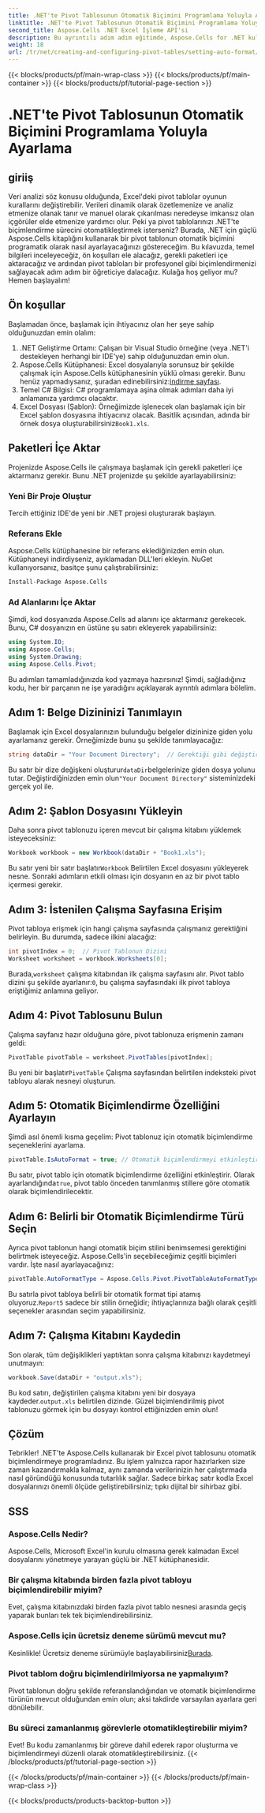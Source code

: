 ```yaml
---
title: .NET'te Pivot Tablosunun Otomatik Biçimini Programlama Yoluyla Ayarlama
linktitle: .NET'te Pivot Tablosunun Otomatik Biçimini Programlama Yoluyla Ayarlama
second_title: Aspose.Cells .NET Excel İşleme API'si
description: Bu ayrıntılı adım adım eğitimde, Aspose.Cells for .NET kullanarak Excel pivot tabloları için otomatik biçimlendirmenin nasıl programlı olarak ayarlanacağını öğrenin.
weight: 18
url: /tr/net/creating-and-configuring-pivot-tables/setting-auto-format/
---
```


{{< blocks/products/pf/main-wrap-class >}}
{{< blocks/products/pf/main-container >}}
{{< blocks/products/pf/tutorial-page-section >}}

# .NET'te Pivot Tablosunun Otomatik Biçimini Programlama Yoluyla Ayarlama

## giriiş
Veri analizi söz konusu olduğunda, Excel'deki pivot tablolar oyunun kurallarını değiştirebilir. Verileri dinamik olarak özetlemenize ve analiz etmenize olanak tanır ve manuel olarak çıkarılması neredeyse imkansız olan içgörüler elde etmenize yardımcı olur. Peki ya pivot tablolarınızı .NET'te biçimlendirme sürecini otomatikleştirmek isterseniz? Burada, .NET için güçlü Aspose.Cells kitaplığını kullanarak bir pivot tablonun otomatik biçimini programatik olarak nasıl ayarlayacağınızı göstereceğim.
Bu kılavuzda, temel bilgileri inceleyeceğiz, ön koşulları ele alacağız, gerekli paketleri içe aktaracağız ve ardından pivot tabloları bir profesyonel gibi biçimlendirmenizi sağlayacak adım adım bir öğreticiye dalacağız. Kulağa hoş geliyor mu? Hemen başlayalım!
## Ön koşullar
Başlamadan önce, başlamak için ihtiyacınız olan her şeye sahip olduğunuzdan emin olalım:
1. .NET Geliştirme Ortamı: Çalışan bir Visual Studio örneğine (veya .NET'i destekleyen herhangi bir IDE'ye) sahip olduğunuzdan emin olun.
2.  Aspose.Cells Kütüphanesi: Excel dosyalarıyla sorunsuz bir şekilde çalışmak için Aspose.Cells kütüphanesinin yüklü olması gerekir. Bunu henüz yapmadıysanız, şuradan edinebilirsiniz:[indirme sayfası](https://releases.aspose.com/cells/net/).
3. Temel C# Bilgisi: C# programlamaya aşina olmak adımları daha iyi anlamanıza yardımcı olacaktır.
4.  Excel Dosyası (Şablon): Örneğimizde işlenecek olan başlamak için bir Excel şablon dosyasına ihtiyacınız olacak. Basitlik açısından, adında bir örnek dosya oluşturabilirsiniz`Book1.xls`.
## Paketleri İçe Aktar
Projenizde Aspose.Cells ile çalışmaya başlamak için gerekli paketleri içe aktarmanız gerekir. Bunu .NET projenizde şu şekilde ayarlayabilirsiniz:
### Yeni Bir Proje Oluştur
Tercih ettiğiniz IDE'de yeni bir .NET projesi oluşturarak başlayın. 
### Referans Ekle
Aspose.Cells kütüphanesine bir referans eklediğinizden emin olun. Kütüphaneyi indirdiyseniz, ayıklamadan DLL'leri ekleyin. NuGet kullanıyorsanız, basitçe şunu çalıştırabilirsiniz:
```bash
Install-Package Aspose.Cells
```
### Ad Alanlarını İçe Aktar
Şimdi, kod dosyanızda Aspose.Cells ad alanını içe aktarmanız gerekecek. Bunu, C# dosyanızın en üstüne şu satırı ekleyerek yapabilirsiniz:
```csharp
using System.IO;
using Aspose.Cells;
using System.Drawing;
using Aspose.Cells.Pivot;
```
Bu adımları tamamladığınızda kod yazmaya hazırsınız!
Şimdi, sağladığınız kodu, her bir parçanın ne işe yaradığını açıklayarak ayrıntılı adımlara bölelim. 
## Adım 1: Belge Dizininizi Tanımlayın
Başlamak için Excel dosyalarınızın bulunduğu belgeler dizininize giden yolu ayarlamanız gerekir. Örneğimizde bunu şu şekilde tanımlayacağız:
```csharp
string dataDir = "Your Document Directory";  // Gerektiği gibi değiştirin
```
 Bu satır bir dize değişkeni oluşturur`dataDir`belgelerinize giden dosya yolunu tutar. Değiştirdiğinizden emin olun`"Your Document Directory"` sisteminizdeki gerçek yol ile.
## Adım 2: Şablon Dosyasını Yükleyin
Daha sonra pivot tablonuzu içeren mevcut bir çalışma kitabını yüklemek isteyeceksiniz:
```csharp
Workbook workbook = new Workbook(dataDir + "Book1.xls");
```
 Bu satır yeni bir satır başlatır`Workbook` Belirtilen Excel dosyasını yükleyerek nesne. Sonraki adımların etkili olması için dosyanın en az bir pivot tablo içermesi gerekir.
## Adım 3: İstenilen Çalışma Sayfasına Erişim
Pivot tabloya erişmek için hangi çalışma sayfasında çalışmanız gerektiğini belirleyin. Bu durumda, sadece ilkini alacağız:
```csharp
int pivotIndex = 0;  // Pivot Tablonun Dizini
Worksheet worksheet = workbook.Worksheets[0];
```
 Burada,`worksheet` çalışma kitabından ilk çalışma sayfasını alır. Pivot tablo dizini şu şekilde ayarlanır:`0`, bu çalışma sayfasındaki ilk pivot tabloya eriştiğimiz anlamına geliyor.
## Adım 4: Pivot Tablosunu Bulun
Çalışma sayfanız hazır olduğuna göre, pivot tablonuza erişmenin zamanı geldi:
```csharp
PivotTable pivotTable = worksheet.PivotTables[pivotIndex];
```
 Bu yeni bir başlatır`PivotTable` Çalışma sayfasından belirtilen indeksteki pivot tabloyu alarak nesneyi oluşturun.
## Adım 5: Otomatik Biçimlendirme Özelliğini Ayarlayın
Şimdi asıl önemli kısma geçelim: Pivot tablonuz için otomatik biçimlendirme seçeneklerini ayarlama.
```csharp
pivotTable.IsAutoFormat = true; // Otomatik biçimlendirmeyi etkinleştir
```
 Bu satır, pivot tablo için otomatik biçimlendirme özelliğini etkinleştirir. Olarak ayarlandığında`true`, pivot tablo önceden tanımlanmış stillere göre otomatik olarak biçimlendirilecektir.
## Adım 6: Belirli bir Otomatik Biçimlendirme Türü Seçin
Ayrıca pivot tablonun hangi otomatik biçim stilini benimsemesi gerektiğini belirtmek isteyeceğiz. Aspose.Cells'in seçebileceğimiz çeşitli biçimleri vardır. İşte nasıl ayarlayacağınız:
```csharp
pivotTable.AutoFormatType = Aspose.Cells.Pivot.PivotTableAutoFormatType.Report5;
```
 Bu satırla pivot tabloya belirli bir otomatik format tipi atamış oluyoruz.`Report5` sadece bir stilin örneğidir; ihtiyaçlarınıza bağlı olarak çeşitli seçenekler arasından seçim yapabilirsiniz. 
## Adım 7: Çalışma Kitabını Kaydedin
Son olarak, tüm değişiklikleri yaptıktan sonra çalışma kitabınızı kaydetmeyi unutmayın:
```csharp
workbook.Save(dataDir + "output.xls");
```
 Bu kod satırı, değiştirilen çalışma kitabını yeni bir dosyaya kaydeder.`output.xls` belirtilen dizinde. Güzel biçimlendirilmiş pivot tablonuzu görmek için bu dosyayı kontrol ettiğinizden emin olun!
## Çözüm
Tebrikler! .NET'te Aspose.Cells kullanarak bir Excel pivot tablosunu otomatik biçimlendirmeye programladınız. Bu işlem yalnızca rapor hazırlarken size zaman kazandırmakla kalmaz, aynı zamanda verilerinizin her çalıştırmada nasıl göründüğü konusunda tutarlılık sağlar. Sadece birkaç satır kodla Excel dosyalarınızı önemli ölçüde geliştirebilirsiniz; tıpkı dijital bir sihirbaz gibi.
## SSS
### Aspose.Cells Nedir?
Aspose.Cells, Microsoft Excel'in kurulu olmasına gerek kalmadan Excel dosyalarını yönetmeye yarayan güçlü bir .NET kütüphanesidir.
### Bir çalışma kitabında birden fazla pivot tabloyu biçimlendirebilir miyim?
Evet, çalışma kitabınızdaki birden fazla pivot tablo nesnesi arasında geçiş yaparak bunları tek tek biçimlendirebilirsiniz.
### Aspose.Cells için ücretsiz deneme sürümü mevcut mu?
 Kesinlikle! Ücretsiz deneme sürümüyle başlayabilirsiniz[Burada](https://releases.aspose.com/).
### Pivot tablom doğru biçimlendirilmiyorsa ne yapmalıyım?
Pivot tablonun doğru şekilde referanslandığından ve otomatik biçimlendirme türünün mevcut olduğundan emin olun; aksi takdirde varsayılan ayarlara geri dönülebilir.
### Bu süreci zamanlanmış görevlerle otomatikleştirebilir miyim?
Evet! Bu kodu zamanlanmış bir göreve dahil ederek rapor oluşturma ve biçimlendirmeyi düzenli olarak otomatikleştirebilirsiniz.
{{< /blocks/products/pf/tutorial-page-section >}}

{{< /blocks/products/pf/main-container >}}
{{< /blocks/products/pf/main-wrap-class >}}

{{< blocks/products/products-backtop-button >}}

